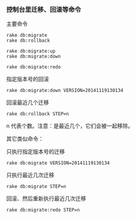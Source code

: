 ### 控制台里迁移、回滚等命令

主要命令

```
rake db:migrate
rake db:rollback

rake db:migrate:up
rake db:migrate:down

rake db:migrate:redo
```

指定版本号的回滚

```
rake db:migrate:down VERSION=20141119130134
```

回滚最近几个迁移

```
rake db:rollback STEP=n
```

n 代表个数。注意：是最近几个，它们会被一起移除。

其它类似命令：

只执行指定版本号的迁移

```
rake db:migrate VERSION=20141119130134
```

只执行最近几次迁移

```
rake db:migrate STEP=n
```

回滚、然后重新执行最近几次迁移

```
rake db:migrate:redo STEP=n
```
